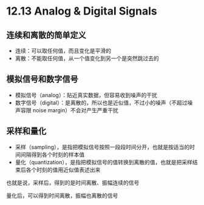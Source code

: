 
12\.13 Analog \& Digital Signals
================================


连续和离散的简单定义
----------


* 连续：可以取任何值，而且变化是平滑的
* 离散：不能取任何值，从一个值变化到另一个是突然跳过去的


模拟信号和数字信号
---------


* 模拟信号（analog）：贴近真实数据，但容易收到噪声的干扰
* 数字信号（digital）：是离散的，所以也是近似值，不过小的噪声（不超过噪声容限 noise margin）不会对产生严重干扰


采样和量化
-----


* 采样（sampling），是指把模拟信号按照一段段时间分开，也就是按适当的时间间隔得到各个时刻的样本值
* 量化（quantization），是指把模拟信号的值转换到离散的值，也就是把采样结束后各个时刻的值用近似值表述出来


也就是说，采样后，得到的是时间离散、振幅连续的信号  

量化后，可以得到时间离散，振幅也离散的信号


